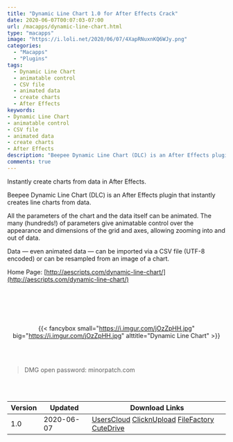 ```yaml
---
title: "Dynamic Line Chart 1.0 for After Effects Crack"
date: 2020-06-07T00:07:03-07:00
url: /macapps/dynamic-line-chart.html
type: "macapps"
image: "https://i.loli.net/2020/06/07/4XapRNuxnKQ6WJy.png"
categories:
  - "Macapps"
  - "Plugins"
tags:
  - Dynamic Line Chart
  - animatable control
  - CSV file
  - animated data
  - create charts
  - After Effects
keywords:
- Dynamic Line Chart
- animatable control
- CSV file
- animated data
- create charts
- After Effects
description: "Beepee Dynamic Line Chart (DLC) is an After Effects plugin that instantly creates line charts from data"
comments: true
---
```


Instantly create charts from data in After Effects.

Beepee Dynamic Line Chart (DLC) is an After Effects plugin that instantly creates line charts from data.

All the parameters of the chart and the data itself can be animated. The many (hundreds!) of parameters give animatable control over the appearance and dimensions of the grid and axes, allowing zooming into and out of data.

Data — even animated data — can be imported via a CSV file (UTF-8 encoded) or can be resampled from an image of a chart.

Home Page: [http://aescripts.com/dynamic-line-chart/](http://aescripts.com/dynamic-line-chart/)

<br/>
<br/>
<script async src="https://pagead2.googlesyndication.com/pagead/js/adsbygoogle.js"></script>
<ins class="adsbygoogle"
     style="display:block; text-align:center;"
     data-ad-layout="in-article"
     data-ad-format="fluid"
     data-ad-client="ca-pub-8746275014476192"
     data-ad-slot="5144997159"></ins>
<script>
     (adsbygoogle = window.adsbygoogle || []).push({});
</script>
<br/>
<br/>


<center>

{{< fancybox small="https://i.imgur.com/jOzZpHH.jpg" big="https://i.imgur.com/jOzZpHH.jpg" alttitle="Dynamic Line Chart" >}}

</center>

<br/>
<br/>


> DMG open password: minorpatch.com

<br/>

<br/>
<div id="history_version" class="history_version">

| Version | Updated | Download Links |
| ---- | ---- | ---- |
| 1.0 | 2020-06-07 | [UsersCloud](https://ouo.io/9xTxIC)   [ClicknUpload](https://ouo.io/1OwRXNn)   [FileFactory](https://ouo.io/K5MCHnj)   [CuteDrive](https://ouo.io/u4lPUIi) |

</div>
